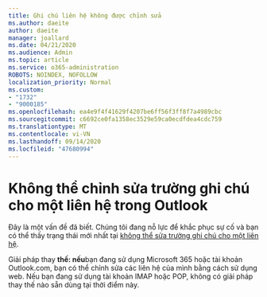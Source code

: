 ```yaml
---
title: Ghi chú liên hệ không được chỉnh sửa
ms.author: daeite
author: daeite
manager: joallard
ms.date: 04/21/2020
ms.audience: Admin
ms.topic: article
ms.service: o365-administration
ROBOTS: NOINDEX, NOFOLLOW
localization_priority: Normal
ms.custom:
- "1732"
- "9000185"
ms.openlocfilehash: ea4e9f4f41629f4207be6ff56f3ff8f7a4989cbc
ms.sourcegitcommit: c6692ce0fa1358ec3529e59ca0ecdfdea4cdc759
ms.translationtype: MT
ms.contentlocale: vi-VN
ms.lasthandoff: 09/14/2020
ms.locfileid: "47680994"
---
```

# <a name="cant-edit-the-notes-field-for-a-contact-in-outlook"></a>Không thể chỉnh sửa trường ghi chú cho một liên hệ trong Outlook

Đây là một vấn đề đã biết. Chúng tôi đang nỗ lực để khắc phục sự cố và bạn có thể thấy trạng thái mới nhất tại [không thể sửa trường ghi chú cho một liên hệ](https://support.office.com/article/fb8394ce-04ce-48b5-bae4-be46f77f10fe).

Giải pháp thay **thế: nếu**bạn đang sử dụng Microsoft 365 hoặc tài khoản Outlook.com, bạn có thể chỉnh sửa các liên hệ của mình bằng cách sử dụng web. Nếu bạn đang sử dụng tài khoản IMAP hoặc POP, không có giải pháp thay thế nào sẵn dùng tại thời điểm này.